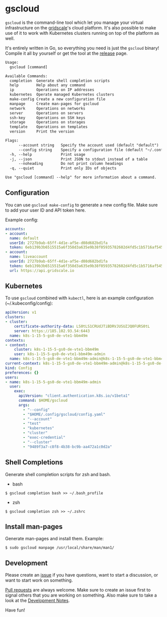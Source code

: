 # gscloud

`gscloud` is the command-line tool which let you manage your virtual infrastructure on the [gridscale](https://gridscale.io)'s cloud platform. It's also possible to make use of it to work with Kubernetes clusters running on top of the platform as well.

It's entirely written in Go, so everything you need is just the `gscloud` binary! Compile it all by yourself or get the tool at the [release](https://github.com/gridscale/gscloud/releases) page.

```txt
Usage:
  gscloud [command]

Available Commands:
  completion  Generate shell completion scripts
  help        Help about any command
  ip          Operations on IP addresses
  kubernetes  Operate managed Kubernetes clusters
  make-config Create a new configuration file
  manpage     Create man-pages for gscloud
  network     Operations on networks
  server      Operations on servers
  ssh-key     Operations on SSH keys
  storage     Operations on storages
  template    Operations on templates
  version     Print the version

Flags:
      --account string   Specify the account used (default "default")
      --config string    Specify a configuration file (default "~/.config/gscloud/config.yaml")
  -h, --help             Print usage
  -j, --json             Print JSON to stdout instead of a table
      --noheading        Do not print column headings
  -q, --quiet            Print only IDs of objects

Use "gscloud [command] --help" for more information about a command.
```

## Configuration

You can use `gscloud make-config` to generate a new config file. Make sure to add your user ID and API token here.

Example config:

```yml
accounts:
- account:
  name: default
  userId: 2727b9ab-65ff-4d1e-af5e-d08d682bd1fa
  token: 6eb139b3b6515515a6f358d3a635e9b38f05935782602d4fd5c1b5716af54526
- account:
  name: liveaccount
  userId: 2727b9ab-65ff-4d1e-af5e-d08d682bd1fa
  token: 6eb139b3b6515515a6f358d3a635e9b38f05935782602d4fd5c1b5716af54526
  url: https://api.gridscale.io
```

## Kubernetes

To use `gscloud` combined with `kubectl`, here is an example configuration (~/.kubeconfig/config):

```yml
apiVersion: v1
clusters:
- cluster:
    certificate-authority-data: LS0tLS1CRUdJTiBDRVJUSUZJQ0FURS0tL
    server: https://185.102.93.54:6443
  name: k8s-1-15-5-gs0-de-vte1-bbm49m
contexts:
- context:
    cluster: k8s-1-15-5-gs0-de-vte1-bbm49m
    user: k8s-1-15-5-gs0-de-vte1-bbm49m-admin
  name: k8s-1-15-5-gs0-de-vte1-bbm49m-admin@k8s-1-15-5-gs0-de-vte1-bbm49m
current-context: k8s-1-15-5-gs0-de-vte1-bbm49m-admin@k8s-1-15-5-gs0-de-vte1-bbm49m
kind: Config
preferences: {}
users:
- name: k8s-1-15-5-gs0-de-vte1-bbm49m-admin
  user:
    exec:
      apiVersion: "client.authentication.k8s.io/v1beta1"
      command: $HOME/gscloud
      args:
        - "--config"
        - "$HOME/.config/gscloud/config.yaml"
        - "--account"
        - "test"
        - "kubernetes"
        - "cluster"
        - "exec-credential"
        - "--cluster"
        - "9489f3a7-c8f8-4b38-bc9b-aa472a1c0d2a"
```

## Shell Completions

Generate shell completion scripts for zsh and bash.

* bash

```shell
$ gscloud completion bash >> ~/.bash_profile
```

* zsh

```shell
$ gscloud completion zsh >> ~/.zshrc
```

## Install man-pages

Generate man-pages and install them. Example:

```shell
$ sudo gscloud manpage /usr/local/share/man/man1/
```

## Development

Please create an [issue](https://github.com/gridscale/gscloud/issues) if you have questions, want to start a discussion, or want to start work on something.

[Pull requests](https://github.com/gridscale/gscloud/pulls) are always welcome. Make sure to create an issue first to signal others that you are working on something. Also make sure to take a look at the [Development Notes](development.md).

Have fun!
